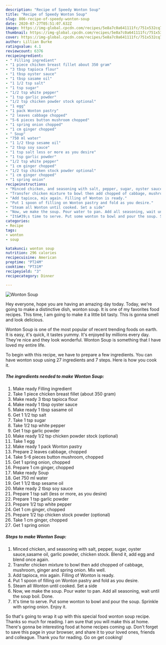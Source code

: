 ```yaml
---
description: "Recipe of Speedy Wonton Soup"
title: "Recipe of Speedy Wonton Soup"
slug: 806-recipe-of-speedy-wonton-soup
date: 2020-07-27T05:51:07.632Z
image: https://img-global.cpcdn.com/recipes/5e8a7c0a641111fc/751x532cq70/wonton-soup-recipe-main-photo.jpg
thumbnail: https://img-global.cpcdn.com/recipes/5e8a7c0a641111fc/751x532cq70/wonton-soup-recipe-main-photo.jpg
cover: https://img-global.cpcdn.com/recipes/5e8a7c0a641111fc/751x532cq70/wonton-soup-recipe-main-photo.jpg
author: Lillian Burke
ratingvalue: 4.1
reviewcount: 6376
recipeingredient:
- " Filling ingredient"
- "1 piece chicken breast fillet about 350 gram"
- "3 tbsp tapioca flour"
- "1 tbsp oyster sauce"
- "1 tbsp sasame oil"
- "1 1/2 tsp salt"
- "1 tsp sugar"
- "1/2 tsp white pepper"
- "1 tsp garlic powder"
- "1/2 tsp chicken powder stock optional"
- "1 egg"
- "1 pack Wonton pastry"
- "2 leaves cabbage chopped"
- "5-6 pieces button mushroom chopped"
- "1 spring onion chopped"
- "1 cm ginger chopped"
- " Soup"
- "750 ml water"
- "1 1/2 tbsp sesame oil"
- "2 tbsp soy sauce"
- "1 tsp salt less or more as you desire"
- "1 tsp garlic powder"
- "1/2 tsp white pepper"
- "1 cm ginger chopped"
- "1/2 tsp chicken stock powder optional"
- "1 cm ginger chopped"
- "1 spring onion"
recipeinstructions:
- "Minced chicken, and seasoning with salt, pepper, sugar, oyster sauce,sasame oil, garlic powder, chicken stock. Blend it, add egg and blend once again."
- "Transfer chicken mixture to bowl then add chopped of cabbage, mushroom, ginger and spring onion. Mix well."
- "Add tapioca, mix again. Filling of Wonton is ready."
- "Put 1 spoon of filling on Wonton pastry and fold as you desire."
- "Steam all Wonton until cooked. Set a side"
- "Now, we make the soup. Pour water to pan. Add all seasoning, wait until the soup boil. Done."
- "It&#39;s time to serve. Put some wonton to bowl and pour the soup. Sprinkle with spring onion. Enjoy it."
categories:
- Recipe
tags:
- wonton
- soup

katakunci: wonton soup 
nutrition: 296 calories
recipecuisine: American
preptime: "PT24M"
cooktime: "PT31M"
recipeyield: "3"
recipecategory: Dinner

---
```



![Wonton Soup](https://img-global.cpcdn.com/recipes/5e8a7c0a641111fc/751x532cq70/wonton-soup-recipe-main-photo.jpg)

Hey everyone, hope you are having an amazing day today. Today, we're going to make a distinctive dish, wonton soup. It is one of my favorites food recipes. This time, I am going to make it a little bit tasty. This is gonna smell and look delicious.



Wonton Soup is one of the most popular of recent trending foods on earth. It is easy, it's quick, it tastes yummy. It's enjoyed by millions every day. They're nice and they look wonderful. Wonton Soup is something that I have loved my entire life.


To begin with this recipe, we have to prepare a few ingredients. You can have wonton soup using 27 ingredients and 7 steps. Here is how you cook it.

<!--inarticleads1-->

##### The ingredients needed to make Wonton Soup:

1. Make ready  Filling ingredient
1. Take 1 piece chicken breast fillet (about 350 gram)
1. Make ready 3 tbsp tapioca flour
1. Make ready 1 tbsp oyster sauce
1. Make ready 1 tbsp sasame oil
1. Get 1 1/2 tsp salt
1. Take 1 tsp sugar
1. Take 1/2 tsp white pepper
1. Get 1 tsp garlic powder
1. Make ready 1/2 tsp chicken powder stock (optional)
1. Take 1 egg
1. Make ready 1 pack Wonton pastry
1. Prepare 2 leaves cabbage, chopped
1. Take 5-6 pieces button mushroom, chopped
1. Get 1 spring onion, chopped
1. Prepare 1 cm ginger, chopped
1. Make ready  Soup
1. Get 750 ml water
1. Get 1 1/2 tbsp sesame oil
1. Make ready 2 tbsp soy sauce
1. Prepare 1 tsp salt (less or more, as you desire)
1. Prepare 1 tsp garlic powder
1. Prepare 1/2 tsp white pepper
1. Get 1 cm ginger, chopped
1. Prepare 1/2 tsp chicken stock powder (optional)
1. Take 1 cm ginger, chopped
1. Get 1 spring onion




<!--inarticleads2-->

##### Steps to make Wonton Soup:

1. Minced chicken, and seasoning with salt, pepper, sugar, oyster sauce,sasame oil, garlic powder, chicken stock. Blend it, add egg and blend once again.
1. Transfer chicken mixture to bowl then add chopped of cabbage, mushroom, ginger and spring onion. Mix well.
1. Add tapioca, mix again. Filling of Wonton is ready.
1. Put 1 spoon of filling on Wonton pastry and fold as you desire.
1. Steam all Wonton until cooked. Set a side
1. Now, we make the soup. Pour water to pan. Add all seasoning, wait until the soup boil. Done.
1. It&#39;s time to serve. Put some wonton to bowl and pour the soup. Sprinkle with spring onion. Enjoy it.




So that's going to wrap it up with this special food wonton soup recipe. Thanks so much for reading. I am sure that you will make this at home. There's gonna be interesting food at home recipes coming up. Don't forget to save this page in your browser, and share it to your loved ones, friends and colleague. Thank you for reading. Go on get cooking!
